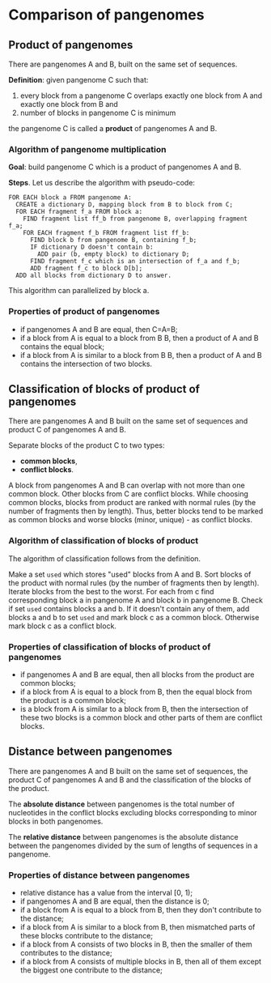 # Comparison of pangenomes

## Product of pangenomes

There are pangenomes A and B, built on the same set of sequences.

**Definition**: given pangenome C such that:

  1. every block from a pangenome C overlaps exactly one block
     from A and exactly one block from B and
  2. number of blocks in pangenome C is minimum

the pangenome C is called a **product** of pangenomes A and B.

### Algorithm of pangenome multiplication

**Goal**: build pangenome C which is a product of pangenomes A and B.

**Steps**. Let us describe the algorithm with pseudo-code:

```
FOR EACH block a FROM pangenome A:
  CREATE a dictionary D, mapping block from B to block from C;
  FOR EACH fragment f_a FROM block a:
    FIND fragment list ff_b from pangenome B, overlapping fragment f_a;
    FOR EACH fragment f_b FROM fragment list ff_b:
      FIND block b from pangenome B, containing f_b;
      IF dictionary D doesn't contain b:
        ADD pair (b, empty block) to dictionary D;
      FIND fragment f_c which is an intersection of f_a and f_b;
      ADD fragment f_c to block D[b];
  ADD all blocks from dictionary D to answer.
```

This algorithm can parallelized by block a.

### Properties of product of pangenomes

  * if pangenomes A and B are equal, then C=A=B;
  * if a block from A is equal to a block from B B, then a product
    of A and B contains the equal block;
  * if a block from A is similar to a block from B B, then a product
    of A and B contains the intersection of two blocks.

## Classification of blocks of product of pangenomes

There are pangenomes A and B built on the same set of sequences
and product C of pangenomes A and B.

Separate blocks of the product C to two types:

  * **common blocks**,
  * **conflict blocks**.

A block from pangenomes A and B can overlap with not more than one
common block. Other blocks from C are conflict blocks.
While choosing common blocks, blocks from product are ranked with
normal rules (by the number of fragments then by length).
Thus, better blocks tend to be marked as common blocks
and worse blocks (minor, unique) - as conflict blocks.

### Algorithm of classification of blocks of product

The algorithm of classification follows from the definition.

Make a set `used` which stores "used" blocks from A and B.
Sort blocks of the product with normal rules (by the number of
fragments then by length).
Iterate blocks from the best to the worst.
For each from c find corresponding block a in pangenome A and
block b in pangenome B.
Check if set `used` contains blocks a and b.
If it doesn't contain any of them, add blocks a and b to
set `used` and mark block c as a common block.
Otherwise mark block c as a conflict block.

### Properties of classification of blocks of product of pangenomes

  * if pangenomes A and B are equal, then all blocks from the product
    are common blocks;
  * if a block from A is equal to a block from B, then the equal block
    from the product is a common block;
  * is a block from A is similar to a block from B, then the intersection
    of these two blocks is a common block and other parts of them are
    conflict blocks.

## Distance between pangenomes

There are pangenomes A and B built on the same set of sequences,
the product C of pangenomes A and B and the classification of
the blocks of the product.

The **absolute distance** between pangenomes is the total number of
nucleotides in the conflict blocks excluding blocks corresponding
to minor blocks in both pangenomes.

The **relative distance** between pangenomes is the absolute distance
between the pangenomes divided by the sum of lengths of sequences
in a pangenome.

### Properties of distance between pangenomes

  * relative distance has a value from the interval [0, 1);
  * if pangenomes A and B are equal, then the distance is 0;
  * if a block from A is equal to a block from B, then they don't
    contribute to the distance;
  * if a block from A is similar to a block from B, then mismatched
    parts of these blocks contribute to the distance;
  * if a block from A consists of two blocks in B, then the smaller
    of them contributes to the distance;
  * if a block from A consists of multiple blocks in B, then all of
    them except the biggest one contribute to the distance;

